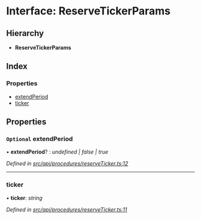 # Interface: ReserveTickerParams

## Hierarchy

* **ReserveTickerParams**

## Index

### Properties

* [extendPeriod](_src_api_procedures_reserveticker_.reservetickerparams.md#optional-extendperiod)
* [ticker](_src_api_procedures_reserveticker_.reservetickerparams.md#ticker)

## Properties

### `Optional` extendPeriod

• **extendPeriod**? : *undefined | false | true*

*Defined in [src/api/procedures/reserveTicker.ts:12](https://github.com/PolymathNetwork/polymesh-sdk/blob/6f0a424/src/api/procedures/reserveTicker.ts#L12)*

___

###  ticker

• **ticker**: *string*

*Defined in [src/api/procedures/reserveTicker.ts:11](https://github.com/PolymathNetwork/polymesh-sdk/blob/6f0a424/src/api/procedures/reserveTicker.ts#L11)*
